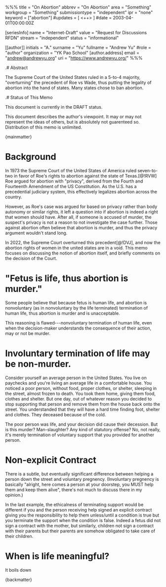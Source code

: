 %%%
title = "On Abortion"
abbrev = "On Abortion"
area = "Something"
workgroup = "Something"
submissiontype = "independent"
ipr = "none"
keyword = ["abortion"]
#updates = [ <++> ]
#date = 2003-04-01T00:00:00Z

[seriesInfo]
name = "Internet-Draft"
value = "Request for Discussions RFDN"
stream = "independent"
status = "informational"

[[author]]
initials = "A."
surname = "Yu"
fullname = "Andrew Yu"
#role = "author"
organization = "YK Pao School"
  [author.address]
  email = "andrew@andrewyu.org"
  uri = "https://www.andrewyu.org/"
%%%

.# Abstract

The Supreme Court of the United States ruled in a 5-to-4 majority, "overturning" the precedent of Roe vs Wade, thus putting the legality of abortion into the hand of states.  Many states chose to ban abortion.

.# Status of This Memo

This document is currently in the DRAFT status.

This document describes the author's viewpoint.  It may or may not represent the ideas of others, but is absolutely not guarenteed so.  Distribution of this memo is unlimited.

{mainmatter}

# Background

In 1973 the Supreme Court of the United States of America ruled seven-to-two in favor of Roe's rights to abortion against the state of Texas.[@!RVW]  Roe argued for abortion with "privacy", derived from the Fourth and Fourteenth Amendment of the US Constitution.  As the U.S. has a precedential judiciary system, this effectively legalizes abortion across the country.

However, as Roe's case was argued for based on privacy rather than body autonomy or similar rights, it left a question into if abortion is indeed a right that women should have.  After all, if someone is accused of murder, the suspect's privacy is not a reason to not investigate the case further.  Those against abortion often believe that abortion is murder, and thus the privacy argument wouldn't stand long.

In 2022, the Supreme Court overturned this precedent[@!DVJ], and now the abortion rights of women in the united states are in a void.  This memo focuses on discussing the notion of abortion itself, and briefly comments on the decision of the Court.

# "Fetus is life, thus abortion is murder."

Some people believe that because fetus is human life, and abortion is nonvoluntary (as in nonvoluntary by the life terminated) termination of human life, thus abortion is murder and is unacceptable.

This reasoning is flawed---nonvoluntary termination of human life, even when the decision-maker understands the consequence of their action, may or not be murder.

# Involuntary termination of life may be non-murder.

Consider yourself an average person in the United States.  You live on paychecks and you're living an average life in a comfortable house.  You noticed a poor person, without food, proper clothes, or shelter, sleeping in the street, almost frozen to death.  You took them home, giving them food, clothes and shelter.  But one day, out of whatever reason you decided to stop supporting that person and remove them from the house back onto the street.  You understanded that they will have a hard time finding foot, shelter and clothes.  They deceased because of the cold.

The poor person was life, and your decision did cause their decession.  But is this murder?  Man-slaughter?  Any kind of statutory offense?  No, not really, it's merely termination of voluntary support that you provided for another person.

# Non-explicit Contract

There is a subtle, but eventually significant difference between helping a person down the street and voluntary pregnency. (Involuntary pregnency is basically "alright, here comes a person at your doorstep, you MUST help them and keep them alive", there's not much to discuss there in my opinion.)

In the last example, the ethicalness of terminating support would be different if you and the person receiving help signed an explicit contract giving you the responsibility to help them unless/until a condition is true but you terminate the support when the condition is false.  Indeed a fetus did not sign a contract with the mother, but similarly, children not sign a contract with their parents but their parents are somehow obligated to take care of their children.

# When is life meaningful?

It boils down

{backmatter}

<reference anchor='RVW' target='https://www.law.cornell.edu/supremecourt/text/410/113'>
    <front>
        <title>Jane ROE, et al., Appellants, v. Henry WADE.</title>
	<author></author>
        <date year='1973' month="1" />
    </front>
</reference>


<reference anchor='DVJ' target='https://www.supremecourt.gov/opinions/21pdf/19-1392_6j37.pdf'>
    <front>
        <title>Dobbs, State Health Officer of the Mississippi Department of Health, et al. v. Jackson Women’s Health Organization, et al.</title>
	<author></author>
        <date year='2022' month="6" />
    </front>
</reference>
